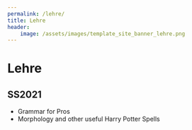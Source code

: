 ```yaml
---
permalink: /lehre/
title: Lehre    
header:
    image: /assets/images/template_site_banner_lehre.png
---
```


# Lehre
## SS2021
* Grammar for Pros
* Morphology and other useful Harry Potter Spells